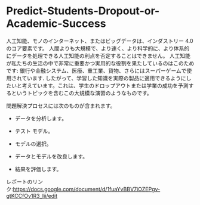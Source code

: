 # Predict-Students-Dropout-or-Academic-Success
人工知能、モノのインターネット、またはビッグデータは、インダストリー 4.0 のコア要素です。 人間よりも大規模で、より速く、より科学的に、より体系的にデータを処理できる人工知能の利点を否定することはできません。 人工知能が私たちの生活の中で非常に重要かつ実用的な役割を果たしているのはこのためです: 銀行や金融システム、医療、重工業、貨物、さらにはスーパーゲームで使用されています.
したがって、学習した知識を実際の製品に適用できるようにしたいと考えています。これは、学生のドロップアウトまたは学業の成功を予測するというトピックを含むこの大規模な演習のようなものです。

問題解決プロセスには次のものが含まれます。

- データを分析します。

- テスト モデル。

- モデルの選択。

- データとモデルを改良します。

- 結果を評価します。

レポートのリンク:https://docs.google.com/document/d/1fuaYvBBV7iOZEPgv-gtKCCfOv1R3_Iii/edit

